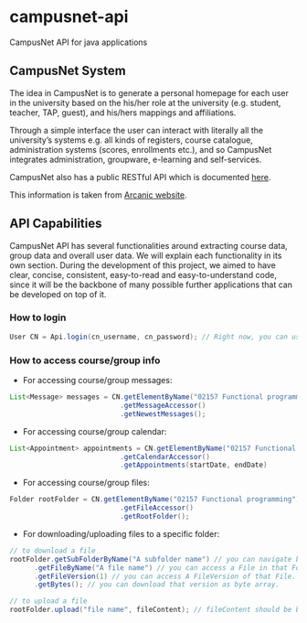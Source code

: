 campusnet-api
=============

CampusNet API for java applications

##  CampusNet System

The idea in CampusNet is to generate a personal homepage for each user in the university based on the his/her role at the university (e.g. student, teacher, TAP, guest), and his/hers mappings and affiliations.
 
Through a simple interface the user can interact with literally all the university’s systems e.g. all kinds of registers, course catalogue, administration systems (scores, enrollments etc.), and so CampusNet integrates administration, groupware, e-learning and self-services.

CampusNet also has a public RESTful API which is documented [here](https://www.campusnet.dtu.dk/data/Documentation/CampusNet%20public%20API.pdf).

This information is taken from [Arcanic website](http://www.arcanic.dk/a-app/CampusNet_University_System/CampusNet_System.html).

## API Capabilities
CampusNet API has several functionalities around extracting course data, group data and overall user data. We will explain each functionality in its own section. During the development of this project, we aimed to have clear, concise, consistent, easy-to-read and easy-to-understand code, since it will be the backbone of many possible further applications that can be developed on top of it.

### How to login

```java
User CN = Api.login(cn_username, cn_password); // Right now, you can use API only for DTU access.
```

### How to access course/group info

- For accessing course/group messages:

```java
List<Message> messages = CN.getElementByName("02157 Functional programming")
			   			   .getMessageAccessor()
			   			   .getNewestMessages();
```

- For accessing course/group calendar:

```java
List<Appointment> appointments = CN.getElementByName("02157 Functional programming")
				  		   .getCalendarAccessor()
				  		   .getAppointments(startDate, endDate)
```

- For accessing course/group files:

```java
Folder rootFolder = CN.getElementByName("02157 Functional programming")
				  		   .getFileAccessor()
				  		   .getRootFolder();
```

- For downloading/uploading files to a specific folder:

```java
// to download a file 
rootFolder.getSubFolderByName("A subfolder name") // you can navigate between folders.
	  .getFileByName("A file name") // you can access a File in that Folder.
	  .getFileVersion(1) // you can access A FileVersion of that File.
	  .getBytes(); // you can download that version as byte array. 

// to upload a file
rootFolder.upload("file name", fileContent); // fileContent should be byte array. 

```

